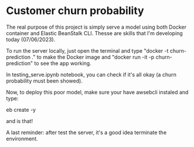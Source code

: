 # Customer churn probability 
The real purpose of this project is simply serve a model using both Docker container and Elastic BeanStalk CLI. Thesse are skills that I'm developing today (07/06/2023). 


To run the server locally, just open the terminal and type "docker -t churn-prediction ." to make the Docker image and "docker run -it -p churn-prediction" to see the app working. 

In testing_serve.ipynb notebook, you can check if it's all okay (a churn probability must been showed).

Now, to deploy this poor model, make sure your have awsebcli instaled and type:

  eb create -y

and is that!

A last reminder: after test the server, it's a good idea terminate the environment.


